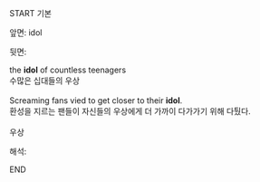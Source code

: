 START
기본

앞면:
idol


뒷면:
<div>the <strong>idol</strong> of countless teenagers </div><div>수많은 십대들의 우상</div><div><br></div><div>Screaming fans vied to get closer to their <strong>idol</strong>. </div><div><div>환성을 지르는 팬들이 자신들의 우상에게 더 가까이 다가가기 위해 다퉜다.</div></div><div><br></div><div>우상</div>


해석:
<!--ID: 1746614454090-->
END